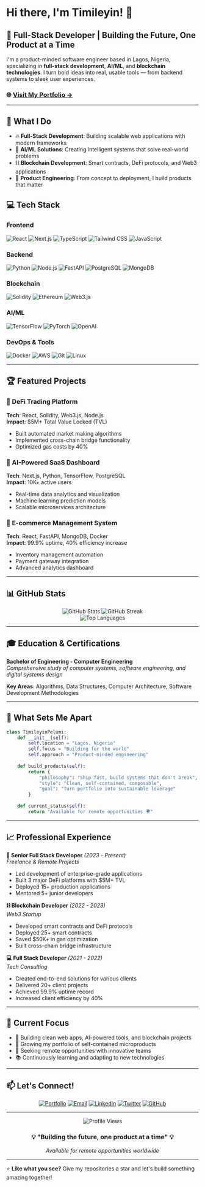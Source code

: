 # Hi there, I'm Timileyin! 👋

## 🚀 Full-Stack Developer | Building the Future, One Product at a Time

I'm a product-minded software engineer based in Lagos, Nigeria, specializing in **full-stack development**, **AI/ML**, and **blockchain technologies**. I turn bold ideas into real, usable tools — from backend systems to sleek user experiences.

### 🌐 **[Visit My Portfolio →](https://builtbytim.dev)**

---

## 🎯 What I Do

- 🔥 **Full-Stack Development**: Building scalable web applications with modern frameworks
- 🤖 **AI/ML Solutions**: Creating intelligent systems that solve real-world problems  
- ⛓️ **Blockchain Development**: Smart contracts, DeFi protocols, and Web3 applications
- 📱 **Product Engineering**: From concept to deployment, I build products that matter

## 💻 Tech Stack

### Frontend
![React](https://img.shields.io/badge/React-20232A?style=for-the-badge&logo=react&logoColor=61DAFB)
![Next.js](https://img.shields.io/badge/Next.js-000000?style=for-the-badge&logo=nextdotjs&logoColor=white)
![TypeScript](https://img.shields.io/badge/TypeScript-007ACC?style=for-the-badge&logo=typescript&logoColor=white)
![Tailwind CSS](https://img.shields.io/badge/Tailwind_CSS-38B2AC?style=for-the-badge&logo=tailwind-css&logoColor=white)
![JavaScript](https://img.shields.io/badge/JavaScript-F7DF1E?style=for-the-badge&logo=javascript&logoColor=black)

### Backend
![Python](https://img.shields.io/badge/Python-3776AB?style=for-the-badge&logo=python&logoColor=white)
![Node.js](https://img.shields.io/badge/Node.js-43853D?style=for-the-badge&logo=nodedotjs&logoColor=white)
![FastAPI](https://img.shields.io/badge/FastAPI-005571?style=for-the-badge&logo=fastapi)
![PostgreSQL](https://img.shields.io/badge/PostgreSQL-316192?style=for-the-badge&logo=postgresql&logoColor=white)
![MongoDB](https://img.shields.io/badge/MongoDB-4EA94B?style=for-the-badge&logo=mongodb&logoColor=white)

### Blockchain
![Solidity](https://img.shields.io/badge/Solidity-363636?style=for-the-badge&logo=solidity&logoColor=white)
![Ethereum](https://img.shields.io/badge/Ethereum-3C3C3D?style=for-the-badge&logo=ethereum&logoColor=white)
![Web3.js](https://img.shields.io/badge/Web3.js-F16822?style=for-the-badge&logo=web3dotjs&logoColor=white)

### AI/ML
![TensorFlow](https://img.shields.io/badge/TensorFlow-FF6F00?style=for-the-badge&logo=tensorflow&logoColor=white)
![PyTorch](https://img.shields.io/badge/PyTorch-EE4C2C?style=for-the-badge&logo=pytorch&logoColor=white)
![OpenAI](https://img.shields.io/badge/OpenAI-412991?style=for-the-badge&logo=openai&logoColor=white)

### DevOps & Tools
![Docker](https://img.shields.io/badge/Docker-2496ED?style=for-the-badge&logo=docker&logoColor=white)
![AWS](https://img.shields.io/badge/AWS-232F3E?style=for-the-badge&logo=amazon-aws&logoColor=white)
![Git](https://img.shields.io/badge/Git-F05032?style=for-the-badge&logo=git&logoColor=white)
![Linux](https://img.shields.io/badge/Linux-FCC624?style=for-the-badge&logo=linux&logoColor=black)

---

## 🏆 Featured Projects

### 🔗 DeFi Trading Platform
**Tech**: React, Solidity, Web3.js, Node.js  
**Impact**: $5M+ Total Value Locked (TVL)  
- Built automated market making algorithms
- Implemented cross-chain bridge functionality
- Optimized gas costs by 40%

### 🤖 AI-Powered SaaS Dashboard
**Tech**: Next.js, Python, TensorFlow, PostgreSQL  
**Impact**: 10K+ active users  
- Real-time data analytics and visualization
- Machine learning prediction models
- Scalable microservices architecture

### 📱 E-commerce Management System
**Tech**: React, FastAPI, MongoDB, Docker  
**Impact**: 99.9% uptime, 40% efficiency increase  
- Inventory management automation
- Payment gateway integration
- Advanced analytics dashboard

---

## 📊 GitHub Stats

<div align="center">
  <img src="https://github-readme-stats.vercel.app/api?username=builtbytim&show_icons=true&theme=radical&hide_border=true" alt="GitHub Stats" />
  <img src="https://github-readme-streak-stats.herokuapp.com/?user=builtbytim&theme=radical&hide_border=true" alt="GitHub Streak" />
</div>

<div align="center">
  <img src="https://github-readme-stats.vercel.app/api/top-langs/?username=builtbytim&layout=compact&theme=radical&hide_border=true" alt="Top Languages" />
</div>

---

## 🎓 Education & Certifications

**Bachelor of Engineering - Computer Engineering**  
*Comprehensive study of computer systems, software engineering, and digital systems design*

**Key Areas**: Algorithms, Data Structures, Computer Architecture, Software Development Methodologies

---

## 🌟 What Sets Me Apart

```python
class TimileyinPelumi:
    def __init__(self):
        self.location = "Lagos, Nigeria"
        self.focus = "Building for the world"
        self.approach = "Product-minded engineering"
        
    def build_products(self):
        return {
            "philosophy": "Ship fast, build systems that don't break",
            "style": "Clean, self-contained, composable",
            "goal": "Turn portfolio into sustainable leverage"
        }
    
    def current_status(self):
        return "Available for remote opportunities 🌍"
```

---

## 📈 Professional Experience

**🚀 Senior Full Stack Developer** *(2023 - Present)*  
*Freelance & Remote Projects*
- Led development of enterprise-grade applications
- Built 3 major DeFi platforms with $5M+ TVL
- Deployed 15+ production applications
- Mentored 5+ junior developers

**⛓️ Blockchain Developer** *(2022 - 2023)*  
*Web3 Startup*
- Developed smart contracts and DeFi protocols
- Deployed 25+ smart contracts
- Saved $50K+ in gas optimization
- Built cross-chain bridge infrastructure

**💻 Full Stack Developer** *(2021 - 2022)*  
*Tech Consulting*
- Created end-to-end solutions for various clients
- Delivered 20+ client projects
- Achieved 99.9% uptime record
- Increased client efficiency by 40%

---

## 🎯 Current Focus

- 🔨 Building clean web apps, AI-powered tools, and blockchain projects
- 🌱 Growing my portfolio of self-contained microproducts
- 🤝 Seeking remote opportunities with innovative teams
- 📚 Continuously learning and adapting to new technologies

---

## 📫 Let's Connect!

<div align="center">

[![Portfolio](https://img.shields.io/badge/Portfolio-FF5722?style=for-the-badge&logo=google-chrome&logoColor=white)](https://builtbytim.dev)
[![Email](https://img.shields.io/badge/Email-D14836?style=for-the-badge&logo=gmail&logoColor=white)](mailto:hey@builtbytim.dev)
[![LinkedIn](https://img.shields.io/badge/LinkedIn-0077B5?style=for-the-badge&logo=linkedin&logoColor=white)](https://linkedin.com/in/timileyin-pelumi)
[![Twitter](https://img.shields.io/badge/Twitter-1DA1F2?style=for-the-badge&logo=twitter&logoColor=white)](https://twitter.com/builtbytim)
[![GitHub](https://img.shields.io/badge/GitHub-100000?style=for-the-badge&logo=github&logoColor=white)](https://github.com/builtbytim)

</div>

---

<div align="center">
  <img src="https://komarev.com/ghpvc/?username=builtbytim&color=blueviolet&style=for-the-badge" alt="Profile Views" />
</div>

<div align="center">
  <h3>💡 "Building the future, one product at a time" 💡</h3>
  <p><em>Available for remote opportunities worldwide</em></p>
</div>

---

⭐ **Like what you see?** Give my repositories a star and let's build something amazing together!
